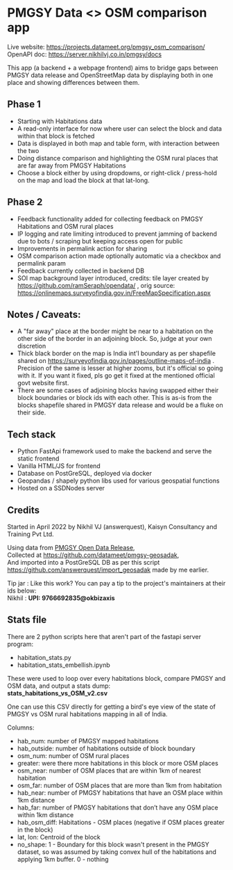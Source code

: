 # PMGSY Data <> OSM comparison app

Live website: https://projects.datameet.org/pmgsy_osm_comparison/
OpenAPI doc: https://server.nikhilvj.co.in/pmgsy/docs  

This app (a backend + a webpage frontend) aims to bridge gaps between PMGSY data release and OpenStreetMap data by displaying both in one place and showing differences between them.


## Phase 1
- Starting with Habitations data
- A read-only interface for now where user can select the block and data within that block is fetched
- Data is displayed in both map and table form, with interaction between the two
- Doing distance comparison and highlighting the OSM rural places that are far away from PMGSY Habitations
- Choose a block either by using dropdowns, or right-click / press-hold on the map and load the block at that lat-long.


## Phase 2
- Feedback functionality added for collecting feedback on PMGSY Habitations and OSM rural places
- IP logging and rate limiting introduced to prevent jamming of backend due to bots / scraping but keeping access open for public
- Improvements in permalink action for sharing
- OSM comparison action made optionally automatic via a checkbox and permalink param
- Feedback currently collected in backend DB
- SOI map background layer introduced, credits: tile layer created by https://github.com/ramSeraph/opendata/ , orig source: https://onlinemaps.surveyofindia.gov.in/FreeMapSpecification.aspx 


## Notes / Caveats:
- A "far away" place at the border might be near to a habitation on the other side of the border in an adjoining block. So, judge at your own discretion
- Thick black border on the map is India int'l boundary as per shapefile shared on https://surveyofindia.gov.in/pages/outline-maps-of-india . Precision of the same is lesser at higher zooms, but it's official so going with it. If you want it fixed, pls go get it fixed at the mentioned official govt website first.
- There are some cases of adjoining blocks having swapped either their block boundaries or block ids with each other. This is as-is from the blocks shapefile shared in PMGSY data release and would be a fluke on their side.


## Tech stack
- Python FastApi framework used to make the backend and serve the static frontend
- Vanilla HTML/JS for frontend
- Database on PostGreSQL, deployed via docker
- Geopandas / shapely python libs used for various geospatial functions
- Hosted on a SSDNodes server


## Credits
Started in April 2022 by Nikhil VJ (answerquest), Kaisyn Consultancy and Training Pvt Ltd.  

Using data from [PMGSY Open Data Release](https://geosadak-pmgsy.nic.in/opendata),  
Collected at https://github.com/datameet/pmgsy-geosadak,  
And imported into a PostGreSQL DB as per this script https://github.com/answerquest/import_geosadak made by me earlier.  

Tip jar : Like this work? You can pay a tip to the project's maintainers at their ids below:  
Nikhil : **UPI: 9766692835@okbizaxis**


## Stats file

There are 2 python scripts here that aren't part of the fastapi server program:
- habitation_stats.py
- habitation_stats_embellish.ipynb

These were used to loop over every habitations block, compare PMGSY and OSM data, and output a stats dump:  
**stats_habitations_vs_OSM_v2.csv**

One can use this CSV directly for getting a bird's eye view of the state of PMGSY vs OSM rural habitations mapping in all of India.

Columns:

- hab_num: number of PMGSY mapped habitations
- hab_outside: number of habitations outside of block boundary
- osm_num: number of OSM rural places
- greater: were there more habitations in this block or more OSM places
- osm_near: number of OSM places that are within 1km of nearest habitation
- osm_far: number of OSM places that are more than 1km from habitation
- hab_near: number of PMGSY habitations that have an OSM place within 1km distance
- hab_far: number of PMGSY habitations that don’t have any OSM place within 1km distance
- hab_osm_diff: Habitations - OSM places (negative if OSM places greater in the block)
- lat, lon: Centroid of the block
- no_shape: 1 - Boundary for this block wasn't present in the PMGSY dataset, so was assumed by taking convex hull of the habitations and applying 1km buffer. 0 - nothing
